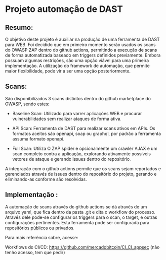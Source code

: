 # Projeto automação de DAST 

## Resumo:

 O objetivo deste projeto é auxiliar na produção de uma ferramenta de DAST para WEB. Foi decidido que em primeiro momento serão usados os scans do OWASP ZAP dentro do github actions, permitindo a execução de scans de forma automatizada baseado em triggers definidos previamente. Embora possuam algumas restrições, são uma opção viável para uma primeira implementação. A utilização do framework de automação, que permite maior flexibilidade, pode vir a ser uma opção posteriormente. 


## Scans: 
 São disponibilizados 3 scans distintos dentro do github marketplace do OWASP, sendo estes: 
 - Baseline Scan: Utilizado para varrer aplicações WEB e procurar vulnerabilidades sem realizar ataques de forma ativa.
 
 - API Scan: Ferramenta de DAST para realizar scans ativos em APIs. Os formatos aceitos são openapi, soap ou graphql, por padrão a ferramenta assuma formato openapi.

 - Full Scan: Utiliza O ZAP spider e opcionalmente um crawler AJAX e um scan completo contra a aplicação, explorando ativamente possíveis vetores de ataque e gerando issues dentro do repositório.

 A integração com o github actions permite que os scans sejam reportados e gerenciados através de issues dentro do repositório do projeto, gerando e eliminando-as conforme são resolvidas. 

 

## Implementação : 

 A automação de scans através do github actions se dá através de um arquivo yaml, que fica dentro da pasta .git e dita o workflow do processo. Através dele pode-se configurar os triggers para o scan, o target, e outras configurações pertinentes. Esta ferramenta pode ser configurada para repositórios públicos ou privados.
 
  Para mais referência sobre, acesse:
 
  Workflows do CI/CD:   https://github.com/mercadobitcoin/CI_CI_appsec (não tenho acesso, tem que pedir)

 


  



